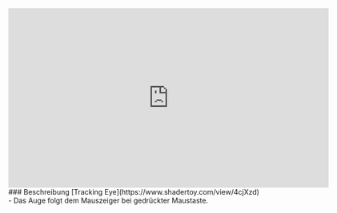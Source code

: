 <iframe width="640" height="360" frameborder="0" src="https://www.shadertoy.com/embed/4cjXzd?gui=true&t=10&paused=true&muted=false" allowfullscreen></iframe>
### Beschreibung
[Tracking Eye](https://www.shadertoy.com/view/4cjXzd) - Das Auge folgt dem Mauszeiger bei gedrückter Maustaste.
